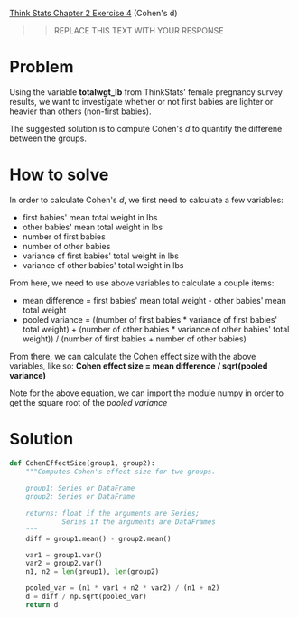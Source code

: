 [Think Stats Chapter 2 Exercise 4](http://greenteapress.com/thinkstats2/html/thinkstats2003.html#toc24) (Cohen's d)

>> REPLACE THIS TEXT WITH YOUR RESPONSE

# Problem

Using the variable **totalwgt_lb** from ThinkStats' female pregnancy survey results, we want to investigate whether or not first babies are lighter or heavier than others (non-first babies). 

The suggested solution is to compute Cohen's *d* to quantify the differene between the groups.

# How to solve

In order to calculate Cohen's *d*, we first need to calculate a few variables:
* first babies' mean total weight in lbs
* other babies' mean total weight in lbs
* number of first babies
* number of other babies
* variance of first babies' total weight in lbs
* variance of other babies' total weight in lbs

From here, we need to use above variables to calculate a couple items:
* mean difference = first babies' mean total weight - other babies' mean total weight
* pooled variance = ((number of first babies * variance of first babies' total weight) + (number of other babies * variance of other babies' total weight)) / (number of first babies + number of other babies)

From there, we can calculate the Cohen effect size with the above variables, like so:
**Cohen effect size = mean difference / sqrt(pooled variance)**

Note for the above equation, we can import the module numpy in order to get the square root of the *pooled variance*

# Solution

```python
def CohenEffectSize(group1, group2):
    """Computes Cohen's effect size for two groups.
    
    group1: Series or DataFrame
    group2: Series or DataFrame
    
    returns: float if the arguments are Series;
             Series if the arguments are DataFrames
    """
    diff = group1.mean() - group2.mean()

    var1 = group1.var()
    var2 = group2.var()
    n1, n2 = len(group1), len(group2)

    pooled_var = (n1 * var1 + n2 * var2) / (n1 + n2)
    d = diff / np.sqrt(pooled_var)
    return d
```